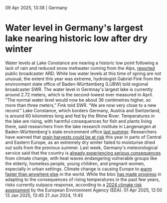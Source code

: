 09 Apr 2025, 13:38
| 
Germany
# Water level in Germany's largest lake nearing historic low after dry winter 
Water levels at Lake Constance are nearing a historic low point following a lack of rain and reduced snow meltwater coming from the Alps, [reported](https://www.tagesschau.de/wissen/klima/niedrigwasser-bodensee-100.html) public broadcaster ARD. While low water levels at this time of spring are not unusual, the extent this year was extreme, hydrologist Gabriel Fink from the environment state office of Baden-Württemberg (LUBW) told regional broadcaster SWR.
The water level in Germnay's largest lake is currently around 2.72 meters, which is the second-lowest ever measured in April. "The normal water level would now be about 36 centimetres higher, so more than three meters,” Fink told SWR. “We are now very close to a new record."
Lake Constance, which borders Germany, Austria and Switzerland, is around 60 kilometres long and fed by the Rhine River. Temperatures in the lake are rising, with harmful consequences for fish and plants living there, said researchers from the lake research institute in Langenargen at Baden-Württemberg's state environment office [last summer](https://www.cleanenergywire.org/news/lake-constance-getting-warmer-research).
Researchers have warned that [grain harvest](https://www.cleanenergywire.org/news/grain-harvest-risk-drought-likely-central-and-eastern-europe-warn-researchers)[s](https://www.cleanenergywire.org/news/grain-harvest-risk-drought-likely-central-and-eastern-europe-warn-researchers)[ could be at risk](https://www.cleanenergywire.org/news/grain-harvest-risk-drought-likely-central-and-eastern-europe-warn-researchers) this year in parts of Central and Eastern Europe, as an extremely dry winter failed to moisturise dried out soils from the previous summer. Last week, Germany's meteorological service said that the country is [already experiencing serious consequences](https://www.cleanenergywire.org/news/germany-already-experiencing-serious-consequences-climate-change-weather-service) from climate change, with heat waves endangering vulnerable groups like the elderly, homeless people, young children, and pregnant women, especially in urban settings.
Climate change is causing Europe to [warm faster than anywhere else](https://www.cleanenergywire.org/factsheets/qa-why-europe-needs-adapt-impacts-climate-change) in the world. While the bloc [has made progress](https://www.cleanenergywire.org/dossiers/ill-equipped-europe-braces-impact-rising-temperatures) in adapting to the consequences of rising temperatures in the past few years, risks currently outpace response, according to a [2024 climate risk assessment](https://www.eea.europa.eu/en/newsroom/news/europe-is-not-prepared-for) by the European Environment Agency (EEA).
01 Apr 2025, 12:50
13 Jan 2025, 13:45
21 Jun 2024, 11:45